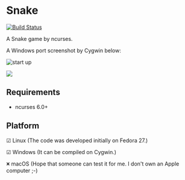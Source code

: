 # Snake
[![Build Status](https://travis-ci.org/ZJUGuoShuai/Snake.svg?branch=master)](https://travis-ci.org/ZJUGuoShuai/Snake)

A Snake game by ncurses.

A Windows port screenshot by Cygwin below:

![start up](https://wx3.sinaimg.cn/mw1024/8163951egy1fr7k1t1dygj20ir0dt3yq.jpg)

![](https://wx4.sinaimg.cn/mw1024/8163951egy1fr7k1t15flj20ii0dnq2x.jpg)





## Requirements
- ncurses 6.0+

## Platform
☑ Linux (The code was developed initially on Fedora 27.)

☑ Windows (It can be compiled on Cygwin.)

🞬 macOS (Hope that someone can test it for me. I don't own an Apple computer ;-)